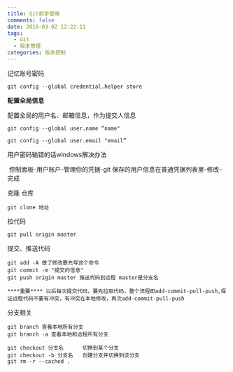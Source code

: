 ```yaml
---
title: Git初学使用
comments: false
date: 2016-03-02 12:22:11
tags:
  - Git
  - 版本管理
categories: 版本控制
---
```


记忆账号密码

```shell
git config --global credential.helper store
```

**配置全局信息**

配置全局的用户名、邮箱信息，作为提交人信息

```shell
git config --global user.name “name"
```

```shell
git config --global user.email "email”
```

用户密码输错的话windows解决办法

​	控制面板-用户账户-管理你的凭据-git 保存的用户信息在普通凭据列表里-修改-完成

克隆 仓库

```shell
git clone 地址
```

拉代码 

```shell
git pull origin master     
```

提交、推送代码

```shell
git add -A 做了修改要先写这个命令
git commit -m "提交的信息" 
git push origin master 推送代码到远程 master是分支名

****重要**** 以后每次提交代码，要先拉取代码，整个流程即add-commit-pull-push,保证远程代码不要有冲突，有冲突在本地修改，再次add-commit-pull-push
```

分支相关

```shell
git branch 查看本地所有分支
git branch -a 查看本地和远程所有分支

git checkout 分支名      切换到某个分支
git checkout -b 分支名   创建分支并切换到该分支
git rm -r --cached .
```

